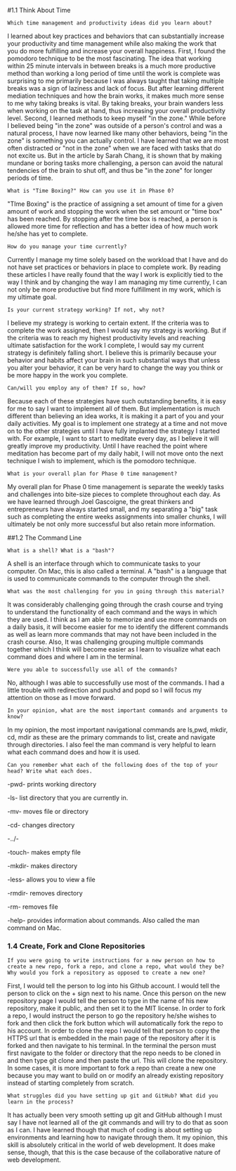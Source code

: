 #1.1 Think About Time

    Which time management and productivity ideas did you learn about?

I learned about key practices and behaviors that can substantially increase your productivity and time management while also making the work that you do more fulfilling and increase your overall happiness. First, I found the pomodoro technique to be the most fascinating. The idea that working within 25 minute intervals in between breaks is a much more productive method than working a long period of time until the work is complete was surprising to me primarily because I was always taught that taking multiple breaks was a sign of laziness and lack of focus. But after learning different mediation techniques and how the brain works, it makes much more sense to me why taking breaks is vital. By taking breaks, your brain wanders less when working on the task at hand, thus increasing your overall productivity level. Second, I learned methods to keep myself "in the zone." While before I believed being "in the zone" was outside of a person's control and was a natural process, I have now learned like many other behaviors, being "in the zone" is something you can actually control. I have learned that we are most often distracted or "not in the zone" when we are faced with tasks that do not excite us. But in the article by Sarah Chang, it is shown that by making mundane or boring tasks more challenging, a person can avoid the natural tendencies of the brain to shut off, and thus be "in the zone" for longer periods of time.

    What is "Time Boxing?" How can you use it in Phase 0?

"TIme Boxing" is the practice of assigning a set amount of time for a given amount of work and stopping the work when the set amount or "time box" has been reached. By stopping after the time box is reached, a person is allowed more time for reflection and has a better idea of how much work he/she has yet to complete.

    How do you manage your time currently?

Currently I manage my time solely based on the workload that I have and do not have set practices or behaviors in place to complete work. By reading these articles I have really found that the way I work is explicitly tied to the way I think and by changing the way I am managing my time currently, I can not only be more productive but find more fulfillment in my work, which is my ultimate goal.

    Is your current strategy working? If not, why not?

I believe my strategy is working to certain extent. If the criteria was to complete the work assigned, then I would say my strategy is working. But if the criteria was to reach my highest productivity levels and reaching ultimate satisfaction for the work I complete, I would say my current strategy is definitely falling short. I believe this is primarily because your behavior and habits affect your brain in such substantial ways that unless you alter your behavior, it can be very hard to change the way you think or be more happy in the work you complete.

    Can/will you employ any of them? If so, how?

Because each of these strategies have such outstanding benefits, it is easy for me to say I want to implement all of them. But implementation is much different than believing an idea works, it is making it a part of you and your daily activities.  My goal is to implement one strategy at a time and not move on to the other strategies until I have fully implanted the strategy I started with. For example, I want to start to meditate every day, as I believe it will greatly improve my productivity. Until I have reached the point where meditation has become part of my daily habit, I will not move onto the next technique I wish to implement, which is the pomodoro technique.

    What is your overall plan for Phase 0 time management?

My overall plan for Phase 0 time management is separate the weekly tasks and challenges into bite-size pieces to complete throughout each day. As we have learned through Joel Gascoigne, the great thinkers and entrepreneurs have always started small, and my separating a "big" task such as completing the entire weeks assignments into smaller chunks, I will ultimately be not only more successful but also retain more information.

##1.2 The Command Line

    What is a shell? What is a "bash"?

A shell is an interface through which to communicate tasks to your computer. On Mac, this is also called a terminal. A "bash" is a language that is used to communicate commands to the computer through the shell.

    What was the most challenging for you in going through this material?

It was considerably challenging going through the crash course and trying to understand the functionality of each command and the ways in which they are used. I think as I am able to memorize and use more commands on a daily basis, it will become easier for me to identify the different commands as well as learn more commands that may not have been included in the crash course.  Also, It was challenging grouping multiple commands together which I think will become easier as I learn to visualize what each command does and where I am in the terminal.

    Were you able to successfully use all of the commands?

No, although I was able to successfully use most of the commands. I had a little trouble with redirection and pushd and popd so I will focus my attention on those as I move forward.

    In your opinion, what are the most important commands and arguments to know?

In my opinion, the most important navigational commands are ls,pwd, mkdir, cd, mdir as these are the primary commands to list, create and navigate through directories. I also feel the man command is very helpful to learn what each command does and how it is used.

    Can you remember what each of the following does of the top of your head? Write what each does.

-pwd- prints working directory

-ls- list directory that you are currently in.

-mv- moves file or directory

-cd- changes directory

-../-

-touch- makes empty file

-mkdir- makes directory

-less- allows you to view a file

-rmdir- removes directory

-rm- removes file

-help- provides information about commands. Also called the man command on Mac.

### 1.4 Create, Fork and Clone Repositories

    If you were going to write instructions for a new person on how to create a new repo, fork a repo, and clone a repo, what would they be? Why would you fork a repository as opposed to create a new one?

First, I would tell the person to log into his Github account. I would tell the person to click on the + sign next to his name. Once this person on the new repository page I would tell the person to type in the name of his new repository, make it public, and then set it to the MIT license. In order to fork a repo, I would instruct the person to go the repository he/she wishes to fork and then click the fork button which will automatically fork the repo to his account. In order to clone the repo I would tell that person to copy the HTTPS url that is embedded in the main page of the repository after it is forked and then navigate to his terminal. In the terminal the person must first navigate to the folder or directory that the repo needs to be cloned in and then type git clone and then paste the url. This will clone the repository. In some cases, it is more important to fork a repo than create a new one because you may want to build on or modify an already existing repository instead of starting completely from scratch.

    What struggles did you have setting up git and GitHub? What did you learn in the process?

It has actually been very smooth setting up git and GitHub although I must say I have not learned all of the git commands and will try to do that as soon as I can. I have learned though that much of coding is about setting up environments and  learning how to navigate through them. It my opinion, this skill is absolutely critical in the world of web development. It does make sense, though, that this is the case because of the collaborative nature of web development.




